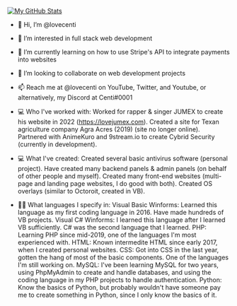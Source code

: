[![My GitHub Stats](https://github-readme-stats.vercel.app/api/?username=lovecenti&count_private=true&theme=tokyonight&showicons=true)]()

- 👋 Hi, I’m @lovecenti
- 👀 I’m interested in full stack web development
- 🌱 I’m currently learning on how to use Stripe's API to integrate payments into websites
- 💞️ I’m looking to collaborate on web development projects
- 📫 Reach me at @lovecenti on YouTube, Twitter, and Youtube, or alternatively, my Discord at Centi#0001

- 💻 Who I've worked with:
Worked for rapper & singer JUMEX to create his website in 2022 (https://lovejumex.com).
Created a site for Texan agriculture company Agra Acres (2019) (site no longer online).
Partnered with AnimeKuro and 9stream.io to create Cybrid Security (currently in development).

- 💻 What I've created:
Created several basic antivirus software (personal project).
Have created many backend panels & admin panels (on behalf of other people and myself).
Created many front-end websites (multi-page and landing page websites, I do good with both).
Created OS overlays (similar to Octoroit, created in VB).

- 👨‍💻 What languages I specify in:
Visual Basic Winforms: Learned this language as my first coding language in 2016. Have made hundreds of VB projects.
Visual C# Winforms: I learned this language after I learned VB sufficiently. C# was the second language that I learned.
PHP: Learning PHP since mid-2019, one of the languages I'm most experienced with.
HTML: Known intermedite HTML since early 2017, when I created personal websites.
CSS: Got into CSS in the last year, gotten the hang of most of the basic components. One of the languages I'm still working on.
MySQL: I've been learning MySQL for two years, using PhpMyAdmin to create and handle databases, and using the coding language in my PHP projects
to handle authentication.
Python: Know the basics of Python, but probably wouldn't have someone pay me to create something in Python, since I only know the basics of it.
